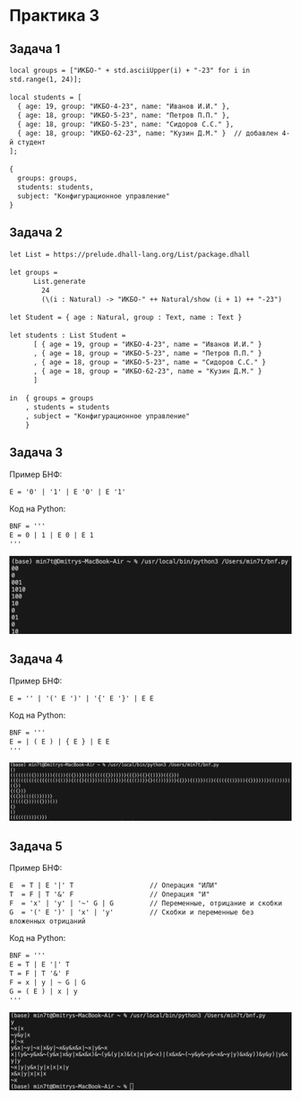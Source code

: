 # Практика 3

## Задача 1

```
local groups = ["ИКБО-" + std.asciiUpper(i) + "-23" for i in std.range(1, 24)];

local students = [
  { age: 19, group: "ИКБО-4-23", name: "Иванов И.И." },
  { age: 18, group: "ИКБО-5-23", name: "Петров П.П." },
  { age: 18, group: "ИКБО-5-23", name: "Сидоров С.С." },
  { age: 18, group: "ИКБО-62-23", name: "Кузин Д.М." }  // добавлен 4-й студент
];

{
  groups: groups,
  students: students,
  subject: "Конфигурационное управление"
}
```

## Задача 2

```
let List = https://prelude.dhall-lang.org/List/package.dhall

let groups =
      List.generate
        24
        (\(i : Natural) -> "ИКБО-" ++ Natural/show (i + 1) ++ "-23")

let Student = { age : Natural, group : Text, name : Text }

let students : List Student =
      [ { age = 19, group = "ИКБО-4-23", name = "Иванов И.И." }
      , { age = 18, group = "ИКБО-5-23", name = "Петров П.П." }
      , { age = 18, group = "ИКБО-5-23", name = "Сидоров С.С." }
      , { age = 18, group = "ИКБО-62-23", name = "Кузин Д.М." }
      ]

in  { groups = groups
    , students = students
    , subject = "Конфигурационное управление"
    }
```

## Задача 3

Пример БНФ:

```
E = '0' | '1' | E '0' | E '1'
```

Код на Python:

```
BNF = '''
E = 0 | 1 | E 0 | E 1
'''
```
![image](https://github.com/mint1524/confUpr/blob/main/prak3/kal3.1.png)

## Задача 4

Пример БНФ:

```
E = '' | '(' E ')' | '{' E '}' | E E
```

Код на Python:

```
BNF = '''
E = | ( E ) | { E } | E E
'''
```
![image](https://github.com/mint1524/confUpr/blob/main/prak3/kal3.2.png)

## Задача 5

Пример БНФ:

```
E  = T | E '|' T                   // Операция "ИЛИ"
T  = F | T '&' F                   // Операция "И"
F  = 'x' | 'y' | '~' G | G         // Переменные, отрицание и скобки
G  = '(' E ')' | 'x' | 'y'         // Скобки и переменные без вложенных отрицаний
```

Код на Python:

```
BNF = '''
E = T | E '|' T
T = F | T '&' F
F = x | y | ~ G | G
G = ( E ) | x | y
'''
```
![image](https://github.com/mint1524/confUpr/blob/main/prak3/kal3.3.png)
